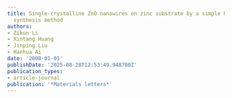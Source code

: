 ```yaml
---
title: Single-crystalline ZnO nanowires on zinc substrate by a simple hydrothermal
  synthesis method
authors:
- Zikun Li
- Xintang Huang
- Jinping Liu
- Hanhua Ai
date: '2008-01-01'
publishDate: '2025-08-28T12:53:49.948780Z'
publication_types:
- article-journal
publication: '*Materials letters*'
---
```

